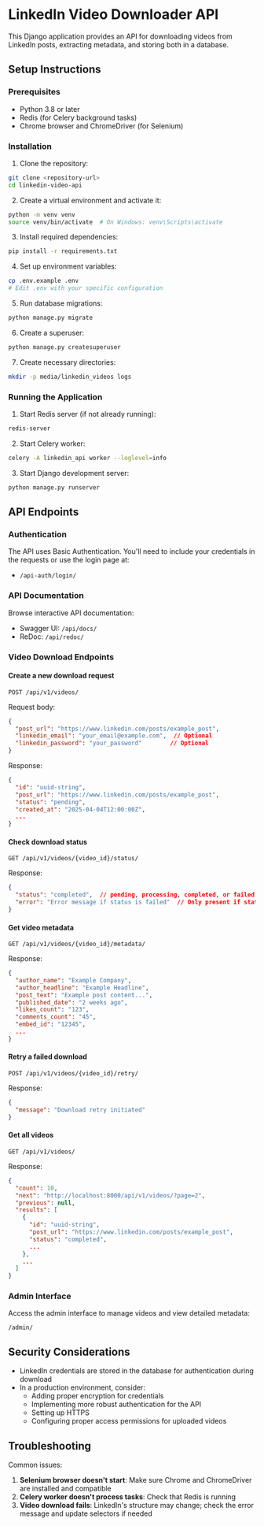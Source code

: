 # LinkedIn Video Downloader API

This Django application provides an API for downloading videos from LinkedIn posts, extracting metadata, and storing both in a database.

## Setup Instructions

### Prerequisites

- Python 3.8 or later
- Redis (for Celery background tasks)
- Chrome browser and ChromeDriver (for Selenium)

### Installation

1. Clone the repository:

```bash
git clone <repository-url>
cd linkedin-video-api
```

2. Create a virtual environment and activate it:

```bash
python -m venv venv
source venv/bin/activate  # On Windows: venv\Scripts\activate
```

3. Install required dependencies:

```bash
pip install -r requirements.txt
```

4. Set up environment variables:

```bash
cp .env.example .env
# Edit .env with your specific configuration
```

5. Run database migrations:

```bash
python manage.py migrate
```

6. Create a superuser:

```bash
python manage.py createsuperuser
```

7. Create necessary directories:

```bash
mkdir -p media/linkedin_videos logs
```

### Running the Application

1. Start Redis server (if not already running):

```bash
redis-server
```

2. Start Celery worker:

```bash
celery -A linkedin_api worker --loglevel=info
```

3. Start Django development server:

```bash
python manage.py runserver
```

## API Endpoints

### Authentication

The API uses Basic Authentication. You'll need to include your credentials in the requests or use the login page at:

- `/api-auth/login/`

### API Documentation

Browse interactive API documentation:

- Swagger UI: `/api/docs/`
- ReDoc: `/api/redoc/`

### Video Download Endpoints

#### Create a new download request

```
POST /api/v1/videos/
```

Request body:
```json
{
  "post_url": "https://www.linkedin.com/posts/example_post",
  "linkedin_email": "your_email@example.com",  // Optional
  "linkedin_password": "your_password"        // Optional
}
```

Response:
```json
{
  "id": "uuid-string",
  "post_url": "https://www.linkedin.com/posts/example_post",
  "status": "pending",
  "created_at": "2025-04-04T12:00:00Z",
  ...
}
```

#### Check download status

```
GET /api/v1/videos/{video_id}/status/
```

Response:
```json
{
  "status": "completed",  // pending, processing, completed, or failed
  "error": "Error message if status is failed"  // Only present if status is failed
}
```

#### Get video metadata

```
GET /api/v1/videos/{video_id}/metadata/
```

Response:
```json
{
  "author_name": "Example Company",
  "author_headline": "Example Headline",
  "post_text": "Example post content...",
  "published_date": "2 weeks ago",
  "likes_count": "123",
  "comments_count": "45",
  "embed_id": "12345",
  ...
}
```

#### Retry a failed download

```
POST /api/v1/videos/{video_id}/retry/
```

Response:
```json
{
  "message": "Download retry initiated"
}
```

#### Get all videos

```
GET /api/v1/videos/
```

Response:
```json
{
  "count": 10,
  "next": "http://localhost:8000/api/v1/videos/?page=2",
  "previous": null,
  "results": [
    {
      "id": "uuid-string",
      "post_url": "https://www.linkedin.com/posts/example_post",
      "status": "completed",
      ...
    },
    ...
  ]
}
```

### Admin Interface

Access the admin interface to manage videos and view detailed metadata:

```
/admin/
```

## Security Considerations

- LinkedIn credentials are stored in the database for authentication during download
- In a production environment, consider:
  - Adding proper encryption for credentials
  - Implementing more robust authentication for the API
  - Setting up HTTPS
  - Configuring proper access permissions for uploaded videos

## Troubleshooting

Common issues:

1. **Selenium browser doesn't start**: Make sure Chrome and ChromeDriver are installed and compatible
2. **Celery worker doesn't process tasks**: Check that Redis is running
3. **Video download fails**: LinkedIn's structure may change; check the error message and update selectors if needed